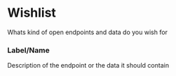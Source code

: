 # Wishlist

Whats kind of open endpoints and data do you wish for



### Label/Name

Description of the endpoint or the data it should contain
